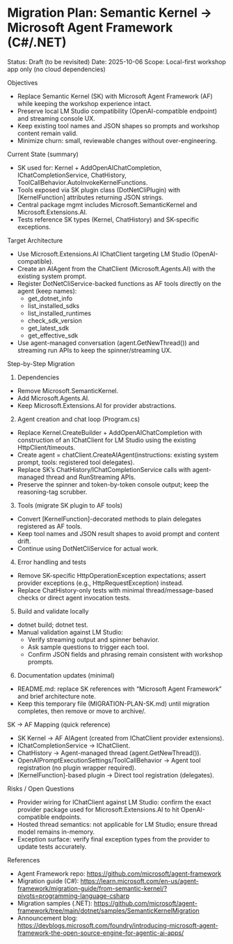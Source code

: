 # Migration Plan: Semantic Kernel -> Microsoft Agent Framework (C#/.NET)

Status: Draft (to be revisited)
Date: 2025-10-06
Scope: Local-first workshop app only (no cloud dependencies)

Objectives
- Replace Semantic Kernel (SK) with Microsoft Agent Framework (AF) while keeping the workshop experience intact.
- Preserve local LM Studio compatibility (OpenAI-compatible endpoint) and streaming console UX.
- Keep existing tool names and JSON shapes so prompts and workshop content remain valid.
- Minimize churn: small, reviewable changes without over-engineering.

Current State (summary)
- SK used for: Kernel + AddOpenAIChatCompletion, IChatCompletionService, ChatHistory, ToolCallBehavior.AutoInvokeKernelFunctions.
- Tools exposed via SK plugin class (DotNetCliPlugin) with [KernelFunction] attributes returning JSON strings.
- Central package mgmt includes Microsoft.SemanticKernel and Microsoft.Extensions.AI.
- Tests reference SK types (Kernel, ChatHistory) and SK-specific exceptions.

Target Architecture
- Use Microsoft.Extensions.AI IChatClient targeting LM Studio (OpenAI-compatible).
- Create an AIAgent from the ChatClient (Microsoft.Agents.AI) with the existing system prompt.
- Register DotNetCliService-backed functions as AF tools directly on the agent (keep names):
  - get_dotnet_info
  - list_installed_sdks
  - list_installed_runtimes
  - check_sdk_version
  - get_latest_sdk
  - get_effective_sdk
- Use agent-managed conversation (agent.GetNewThread()) and streaming run APIs to keep the spinner/streaming UX.

Step-by-Step Migration
1) Dependencies
- Remove Microsoft.SemanticKernel.
- Add Microsoft.Agents.AI.
- Keep Microsoft.Extensions.AI for provider abstractions.

2) Agent creation and chat loop (Program.cs)
- Replace Kernel.CreateBuilder + AddOpenAIChatCompletion with construction of an IChatClient for LM Studio using the existing HttpClient/timeouts.
- Create agent = chatClient.CreateAIAgent(instructions: existing system prompt, tools: registered tool delegates).
- Replace SK’s ChatHistory/IChatCompletionService calls with agent-managed thread and RunStreaming APIs.
- Preserve the spinner and token-by-token console output; keep the reasoning-tag scrubber.

3) Tools (migrate SK plugin to AF tools)
- Convert [KernelFunction]-decorated methods to plain delegates registered as AF tools.
- Keep tool names and JSON result shapes to avoid prompt and content drift.
- Continue using DotNetCliService for actual work.

4) Error handling and tests
- Remove SK-specific HttpOperationException expectations; assert provider exceptions (e.g., HttpRequestException) instead.
- Replace ChatHistory-only tests with minimal thread/message-based checks or direct agent invocation tests.

5) Build and validate locally
- dotnet build; dotnet test.
- Manual validation against LM Studio:
  - Verify streaming output and spinner behavior.
  - Ask sample questions to trigger each tool.
  - Confirm JSON fields and phrasing remain consistent with workshop prompts.

6) Documentation updates (minimal)
- README.md: replace SK references with “Microsoft Agent Framework” and brief architecture note.
- Keep this temporary file (MIGRATION-PLAN-SK.md) until migration completes, then remove or move to archive/.

SK -> AF Mapping (quick reference)
- SK Kernel -> AF AIAgent (created from IChatClient provider extensions).
- IChatCompletionService -> IChatClient.
- ChatHistory -> Agent-managed thread (agent.GetNewThread()).
- OpenAIPromptExecutionSettings/ToolCallBehavior -> Agent tool registration (no plugin wrapper required).
- [KernelFunction]-based plugin -> Direct tool registration (delegates).

Risks / Open Questions
- Provider wiring for IChatClient against LM Studio: confirm the exact provider package used for Microsoft.Extensions.AI to hit OpenAI-compatible endpoints.
- Hosted thread semantics: not applicable for LM Studio; ensure thread model remains in-memory.
- Exception surface: verify final exception types from the provider to update tests accurately.

References
- Agent Framework repo: https://github.com/microsoft/agent-framework
- Migration guide (C#): https://learn.microsoft.com/en-us/agent-framework/migration-guide/from-semantic-kernel/?pivots=programming-language-csharp
- Migration samples (.NET): https://github.com/microsoft/agent-framework/tree/main/dotnet/samples/SemanticKernelMigration
- Announcement blog: https://devblogs.microsoft.com/foundry/introducing-microsoft-agent-framework-the-open-source-engine-for-agentic-ai-apps/
